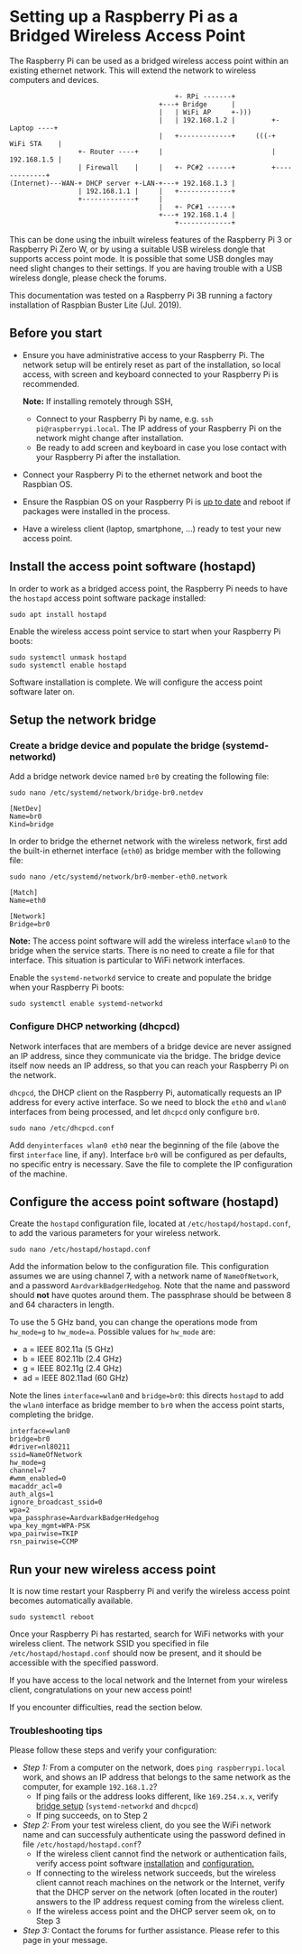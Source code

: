 
# Setting up a Raspberry Pi as a Bridged Wireless Access Point

The Raspberry Pi can be used as a bridged wireless access point within an existing ethernet network. This will extend the network to wireless computers and devices.

```
                                         +- RPi -------+
                                     +---+ Bridge      |
                                     |   | WiFi AP     +-)))
                                     |   | 192.168.1.2 |         +- Laptop ----+
                                     |   +-------------+     (((-+ WiFi STA    |
                 +- Router ----+     |                           | 192.168.1.5 |
                 | Firewall    |     |   +- PC#2 ------+         +-------------+
(Internet)---WAN-+ DHCP server +-LAN-+---+ 192.168.1.3 |
                 | 192.168.1.1 |     |   +-------------+
                 +-------------+     |
                                     |   +- PC#1 ------+
                                     +---+ 192.168.1.4 |
                                         +-------------+

```

This can be done using the inbuilt wireless features of the Raspberry Pi 3 or Raspberry Pi Zero W, or by using a suitable USB wireless dongle that supports access point mode.
It is possible that some USB dongles may need slight changes to their settings. If you are having trouble with a USB wireless dongle, please check the forums.

This documentation was tested on a Raspberry Pi 3B running a factory installation of Raspbian Buster Lite (Jul. 2019). 

## Before you start

* Ensure you have administrative access to your Raspberry Pi. The network setup will be entirely reset as part of the installation, so local access, with screen and keyboard connected to your Raspberry Pi is recommended.

  **Note:** If installing remotely through SSH,
    * Connect to your Raspberry Pi by name, e.g. `ssh pi@raspberrypi.local`. The IP address of your Raspberry Pi on the network might change after installation.
    * Be ready to add screen and keyboard in case you lose contact with your Raspberry Pi after the installation. 
* Connect your Raspberry Pi to the ethernet network and boot the Raspbian OS.
* Ensure the Raspbian OS on your Raspberry Pi is [up to date](../../raspbian/updating.md) and reboot if packages were installed in the process.
* Have a wireless client (laptop, smartphone, ...) ready to test your new access point.

<a name="hostapd-install"></a>
## Install the access point software (hostapd)

In order to work as a bridged access point, the Raspberry Pi needs to have the `hostapd` access point software package installed:

```
sudo apt install hostapd
```
Enable the wireless access point service to start when your Raspberry Pi boots:

```
sudo systemctl unmask hostapd
sudo systemctl enable hostapd
```

Software installation is complete. We will configure the access point software later on.

<a name="bridging"></a>
## Setup the network bridge

### Create a bridge device and populate the bridge (systemd-networkd)

Add a bridge network device named `br0` by creating the following file:

```
sudo nano /etc/systemd/network/bridge-br0.netdev

[NetDev]
Name=br0
Kind=bridge
```

In order to bridge the ethernet network with the wireless network, first add the built-in ethernet interface (`eth0`) as bridge member with the following file:

```
sudo nano /etc/systemd/network/br0-member-eth0.network

[Match]
Name=eth0

[Network]
Bridge=br0
```

**Note:** The access point software will add the wireless interface `wlan0` to the bridge when the service starts. There is no need to create a file for that interface. This situation is particular to WiFi network interfaces.

Enable the `systemd-networkd` service to create and populate the bridge when your Raspberry Pi boots:

```
sudo systemctl enable systemd-networkd
```

### Configure DHCP networking (dhcpcd)

Network interfaces that are members of a bridge device are never assigned an IP address, since they communicate via the bridge. The bridge device itself now needs an IP address, so that you can reach your Raspberry Pi on the network.

`dhcpcd`, the DHCP client on the Raspberry Pi, automatically requests an IP address for every active interface. So we need to block the `eth0` and `wlan0` interfaces from being processed, and let `dhcpcd` only configure `br0`.

```
sudo nano /etc/dhcpcd.conf
```

Add `denyinterfaces wlan0 eth0` near the beginning of the file (above the first `interface` line, if any). Interface `br0` will be configured as per defaults, no specific entry is necessary. Save the file to complete the IP configuration of the machine.

<a name="hostapd-config"></a>
## Configure the access point software (hostapd)

Create the `hostapd` configuration file, located at `/etc/hostapd/hostapd.conf`, to add the various parameters for your wireless network. 

```
sudo nano /etc/hostapd/hostapd.conf
```

Add the information below to the configuration file. This configuration assumes we are using channel 7, with a network name of `NameOfNetwork`, and a password `AardvarkBadgerHedgehog`. Note that the name and password should **not** have quotes around them. The passphrase should be between 8 and 64 characters in length.

To use the 5 GHz band, you can change the operations mode from `hw_mode=g` to `hw_mode=a`. Possible values for `hw_mode` are:
 - a = IEEE 802.11a (5 GHz)
 - b = IEEE 802.11b (2.4 GHz)
 - g = IEEE 802.11g (2.4 GHz)
 - ad = IEEE 802.11ad (60 GHz)

Note the lines `interface=wlan0` and `bridge=br0`: this directs `hostapd` to add the `wlan0` interface as bridge member to `br0` when the access point starts, completing the bridge.

```
interface=wlan0
bridge=br0
#driver=nl80211
ssid=NameOfNetwork
hw_mode=g
channel=7
#wmm_enabled=0
macaddr_acl=0
auth_algs=1
ignore_broadcast_ssid=0
wpa=2
wpa_passphrase=AardvarkBadgerHedgehog
wpa_key_mgmt=WPA-PSK
wpa_pairwise=TKIP
rsn_pairwise=CCMP
```
## Run your new wireless access point

It is now time restart your Raspberry Pi and verify the wireless access point becomes automatically available.

```
sudo systemctl reboot
```
Once your Raspberry Pi has restarted, search for WiFi networks with your wireless client. The network SSID you specified in file `/etc/hostapd/hostapd.conf` should now be present, and it should be accessible with the specified password.

If you have access to the local network and the Internet from your wireless client, congratulations on your new access point!

If you encounter difficulties, read the section below.

### Troubleshooting tips
Please follow these steps and verify your configuration:
* *Step 1:* From a computer on the network, does `ping raspberrypi.local` work, and shows an IP address that belongs to the same network as the computer, for example `192.168.1.2`?
    * If ping fails or the address looks different, like `169.254.x.x`, verify [bridge setup](#bridging) (`systemd-networkd` and `dhcpcd`)
    * If ping succeeds, on to Step 2
* *Step 2:* From your test wireless client, do you see the WiFi network name and can successfuly authenticate using the password defined in file `/etc/hostapd/hostapd.conf`?
    * If the wireless client cannot find the network or authentication fails, verify access point software [installation](#hostapd-install) and [configuration.](#hostapd-config)
    * If connecting to the wireless network succeeds, but the wireless client cannot reach machines on the network or the Internet, verify that the DHCP server on the network (often located in the router) answers to the IP address request coming from the wireless client.
    * If the wireless access point and the DHCP server seem ok, on to Step 3
* *Step 3:* Contact the forums for further assistance. Please refer to this page in your message.
